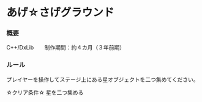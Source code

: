 # あげ☆さげグラウンド
### 概要
C++/DxLib　　制作期間：約４カ月（３年前期）

### ルール
プレイヤーを操作してステージ上にある星オブジェクトを二つ集めてください。

☆クリア条件☆
星を二つ集める
